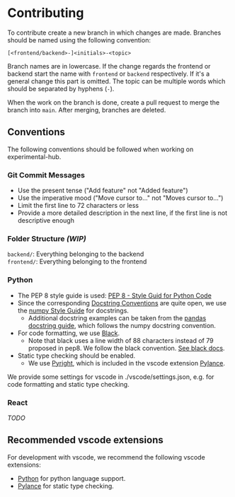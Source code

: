 # Contributing

To contribute create a new branch in which changes are made. Branches should be named using the following convention:

`[<frontend/backend>-]<initials>-<topic>`

Branch names are in lowercase. If the change regards the frontend or backend start the name with `frontend` or `backend` respectively. If it's a general change this part is omitted. The topic can be multiple words which should be separated by hyphens (`-`). 

When the work on the branch is done, create a pull request to merge the branch into `main`. After merging, branches are deleted.

## Conventions
The following conventions should be followed when working on experimental-hub.

### Git Commit Messages
- Use the present tense ("Add feature" not "Added feature")
- Use the imperative mood ("Move cursor to..." not "Moves cursor to...")
- Limit the first line to 72 characters or less
- Provide a more detailed description in the next line, if the first line is not descriptive enough

### Folder Structure _(WIP)_
`backend/`: Everything belonging to the backend  
`frontend/`: Everything belonging to the frontend

### Python 

- The PEP 8 style guide is used: [PEP 8 - Style Guid for Python Code](https://peps.python.org/pep-0008/)
- Since the corresponding [Docstring Conventions](https://peps.python.org/pep-0257/) are quite open, we use the [numpy Style Guide](https://numpydoc.readthedocs.io/en/latest/format.html) for docstrings.
	- Additional docstring examples can be taken from the [pandas docstring guide](https://python-sprints.github.io/pandas/guide/pandas_docstring.html), which follows the numpy docstring convention.
- For code formatting, we use [Black](https://github.com/psf/black).
	- Note that black uses a line width of 88 characters instead of 79 proposed in pep8. We follow the black convention. [See black docs](https://black.readthedocs.io/en/stable/the_black_code_style/current_style.html#line-length).
- Static type checking should be enabled.
	- We use [Pyright](https://github.com/microsoft/pyright), which is included in the vscode extension [Pylance](https://marketplace.visualstudio.com/items?itemName=ms-python.vscode-pylance).

We provide some settings for vscode in ./vscode/settings.json, e.g. for code formatting and static type checking.


### React
_TODO_

## Recommended vscode extensions

For development with vscode, we recommend the following vscode extensions:

- [Python](https://marketplace.visualstudio.com/items?itemName=ms-python.python) for python language support.
- [Pylance](https://marketplace.visualstudio.com/items?itemName=ms-python.vscode-pylance) for static type checking.


